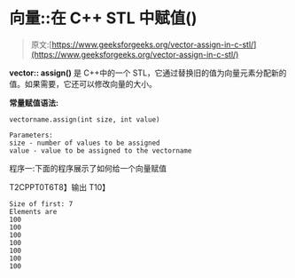 # 向量::在 C++ STL 中赋值()

> 原文:[https://www.geeksforgeeks.org/vector-assign-in-c-stl/](https://www.geeksforgeeks.org/vector-assign-in-c-stl/)

**vector:: assign()** 是 C++中的一个 STL，它通过替换旧的值为向量元素分配新的值。如果需要，它还可以修改向量的大小。

**常量赋值语法:**

```
vectorname.assign(int size, int value)

Parameters: 
size - number of values to be assigned
value - value to be assigned to the vectorname

```

程序一:下面的程序展示了如何给一个向量赋值

T2CPPT0T6T8】输出 T10】

```
Size of first: 7
Elements are
100
100
100
100
100
100
100

```